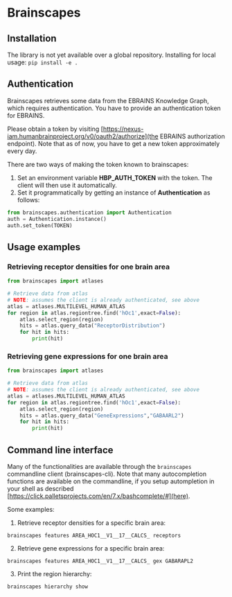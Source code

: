 # Brainscapes 

## Installation

The library is not yet available over a global repository.
Installing for local usage: `pip install -e .`

## Authentication

Brainscapes retrieves some data from the EBRAINS Knowledge Graph, which requires
authentication. You have to provide an authentication token for EBRAINS. 

Please obtain a token by visiting 
[https://nexus-iam.humanbrainproject.org/v0/oauth2/authorize](the EBRAINS authorization endpoint). 
Note that as of now, you have to get a new token
approximately every day.

There are two ways of making the token known to brainscapes:

1. Set an environment variable **HBP_AUTH_TOKEN** with the token. The client will then use it automatically.
2. Set it programmatically by getting an instance of **Authentication** as follows: 

```python
from brainscapes.authentication import Authentication
auth = Authentication.instance()
auth.set_token(TOKEN)
```

## Usage examples

### Retrieving receptor densities for one brain area

```python
from brainscapes import atlases

# Retrieve data from atlas
# NOTE: assumes the client is already authenticated, see above
atlas = atlases.MULTILEVEL_HUMAN_ATLAS
for region in atlas.regiontree.find('hOc1',exact=False):
    atlas.select_region(region)
    hits = atlas.query_data("ReceptorDistribution")
    for hit in hits:
        print(hit)
```

### Retrieving gene expressions for one brain area

```python
from brainscapes import atlases

# Retrieve data from atlas
# NOTE: assumes the client is already authenticated, see above
atlas = atlases.MULTILEVEL_HUMAN_ATLAS
for region in atlas.regiontree.find('hOc1',exact=False):
    atlas.select_region(region)
    hits = atlas.query_data("GeneExpressions","GABAARL2")
    for hit in hits:
        print(hit)
```

## Command line interface

Many of the functionalities are available through the `brainscapes` commandline
client (brainscapes-cli). Note that many autocompletion functions are available
on the commandline, if you setup autompletion in your shell as described
[https://click.palletsprojects.com/en/7.x/bashcomplete/#](here).

Some examples:

 1. Retrieve receptor densities for a specific brain area:

```shell
brainscapes features AREA_HOC1__V1__17__CALCS_ receptors
```

 2. Retrieve gene expressions for a specific brain area:
	
```shell
brainscapes features AREA_HOC1__V1__17__CALCS_ gex GABARAPL2
```

 3. Print the region hierarchy:

```shell
brainscapes hierarchy show
```
 
